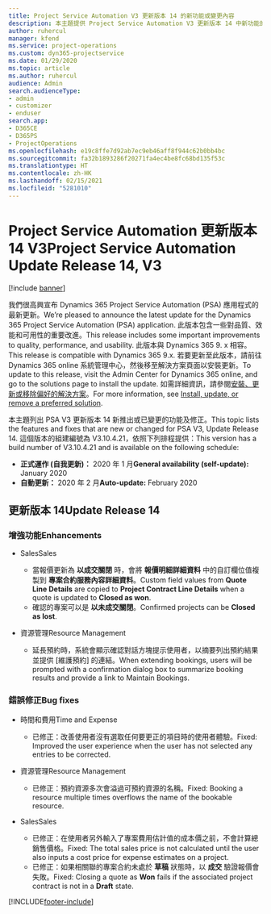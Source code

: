 ```yaml
---
title: Project Service Automation V3 更新版本 14 的新功能或變更內容
description: 本主題提供 Project Service Automation V3 更新版本 14 中新功能的相關資訊。
author: ruhercul
manager: kfend
ms.service: project-operations
ms.custom: dyn365-projectservice
ms.date: 01/29/2020
ms.topic: article
ms.author: ruhercul
audience: Admin
search.audienceType:
- admin
- customizer
- enduser
search.app:
- D365CE
- D365PS
- ProjectOperations
ms.openlocfilehash: e19c8ffe7d92ab7ec9eb46aff8f944c62b0bb4bc
ms.sourcegitcommit: fa32b1893286f20271fa4ec4be8fc68bd135f53c
ms.translationtype: HT
ms.contentlocale: zh-HK
ms.lasthandoff: 02/15/2021
ms.locfileid: "5281010"
---
```

# <a name="project-service-automation-update-release-14-v3"></a><span data-ttu-id="e0145-103">Project Service Automation 更新版本 14 V3</span><span class="sxs-lookup"><span data-stu-id="e0145-103">Project Service Automation Update Release 14, V3</span></span>

[!include [banner](../includes/psa-now-project-operations.md)]

<span data-ttu-id="e0145-104">我們很高興宣布 Dynamics 365 Project Service Automation (PSA) 應用程式的最新更新。</span><span class="sxs-lookup"><span data-stu-id="e0145-104">We’re pleased to announce the latest update for the Dynamics 365 Project Service Automation (PSA) application.</span></span> <span data-ttu-id="e0145-105">此版本包含一些對品質、效能和可用性的重要改進。</span><span class="sxs-lookup"><span data-stu-id="e0145-105">This release includes some important improvements to quality, performance, and usability.</span></span> <span data-ttu-id="e0145-106">此版本與 Dynamics 365 9. x 相容。</span><span class="sxs-lookup"><span data-stu-id="e0145-106">This release is compatible with Dynamics 365 9.x.</span></span> <span data-ttu-id="e0145-107">若要更新至此版本，請前往 Dynamics 365 online 系統管理中心，然後移至解決方案頁面以安裝更新。</span><span class="sxs-lookup"><span data-stu-id="e0145-107">To update to this release, visit the Admin Center for Dynamics 365 online, and go to the solutions page to install the update.</span></span> <span data-ttu-id="e0145-108">如需詳細資訊，請參閱[安裝、更新或移除偏好的解決方案](https://docs.microsoft.com/power-platform/admin/install-remove-preferred-solution)。</span><span class="sxs-lookup"><span data-stu-id="e0145-108">For more information, see [Install, update, or remove a preferred solution](https://docs.microsoft.com/power-platform/admin/install-remove-preferred-solution).</span></span>

<span data-ttu-id="e0145-109">本主題列出 PSA V3 更新版本 14 新推出或已變更的功能及修正。</span><span class="sxs-lookup"><span data-stu-id="e0145-109">This topic lists the features and fixes that are new or changed for PSA V3, Update Release 14.</span></span> <span data-ttu-id="e0145-110">這個版本的組建編號為 V3.10.4.21，依照下列排程提供：</span><span class="sxs-lookup"><span data-stu-id="e0145-110">This version has a build number of V3.10.4.21 and is available on the following schedule:</span></span>

- <span data-ttu-id="e0145-111">**正式運作 (自我更新)：** 2020 年 1 月</span><span class="sxs-lookup"><span data-stu-id="e0145-111">**General availability (self-update):** January 2020</span></span>
- <span data-ttu-id="e0145-112">**自動更新：** 2020 年 2 月</span><span class="sxs-lookup"><span data-stu-id="e0145-112">**Auto-update:** February 2020</span></span>

## <a name="update-release-14"></a><span data-ttu-id="e0145-113">更新版本 14</span><span class="sxs-lookup"><span data-stu-id="e0145-113">Update Release 14</span></span>

### <a name="enhancements"></a><span data-ttu-id="e0145-114">增強功能</span><span class="sxs-lookup"><span data-stu-id="e0145-114">Enhancements</span></span>

- <span data-ttu-id="e0145-115">Sales</span><span class="sxs-lookup"><span data-stu-id="e0145-115">Sales</span></span>

     - <span data-ttu-id="e0145-116">當報價更新為 **以成交關閉** 時，會將 **報價明細詳細資料** 中的自訂欄位值複製到 **專案合約服務內容詳細資料**。</span><span class="sxs-lookup"><span data-stu-id="e0145-116">Custom field values from **Quote Line Details** are copied to **Project Contract Line Details** when a quote is updated to **Closed as won**.</span></span>
     - <span data-ttu-id="e0145-117">確認的專案可以是 **以未成交關閉**。</span><span class="sxs-lookup"><span data-stu-id="e0145-117">Confirmed projects can be **Closed as lost**.</span></span>

- <span data-ttu-id="e0145-118">資源管理</span><span class="sxs-lookup"><span data-stu-id="e0145-118">Resource Management</span></span>

     - <span data-ttu-id="e0145-119">延長預約時，系統會顯示確認對話方塊提示使用者，以摘要列出預約結果並提供 [維護預約] 的連結。</span><span class="sxs-lookup"><span data-stu-id="e0145-119">When extending bookings, users will be prompted with a confirmation dialog box to summarize booking results and provide a link to Maintain Bookings.</span></span>


### <a name="bug-fixes"></a><span data-ttu-id="e0145-120">錯誤修正</span><span class="sxs-lookup"><span data-stu-id="e0145-120">Bug fixes</span></span>

- <span data-ttu-id="e0145-121">時間和費用</span><span class="sxs-lookup"><span data-stu-id="e0145-121">Time and Expense</span></span>

     - <span data-ttu-id="e0145-122">已修正：改善使用者沒有選取任何要更正的項目時的使用者體驗。</span><span class="sxs-lookup"><span data-stu-id="e0145-122">Fixed: Improved the user experience when the user has not selected any entries to be corrected.</span></span>

- <span data-ttu-id="e0145-123">資源管理</span><span class="sxs-lookup"><span data-stu-id="e0145-123">Resource Management</span></span>

     - <span data-ttu-id="e0145-124">已修正：預約資源多次會溢過可預約資源的名稱。</span><span class="sxs-lookup"><span data-stu-id="e0145-124">Fixed: Booking a resource multiple times overflows the name of the bookable resource.</span></span>

- <span data-ttu-id="e0145-125">Sales</span><span class="sxs-lookup"><span data-stu-id="e0145-125">Sales</span></span>

     - <span data-ttu-id="e0145-126">已修正：在使用者另外輸入了專案費用估計值的成本價之前，不會計算總銷售價格。</span><span class="sxs-lookup"><span data-stu-id="e0145-126">Fixed: The total sales price is not calculated until the user also inputs a cost price for expense estimates on a project.</span></span>
     - <span data-ttu-id="e0145-127">已修正：如果相關聯的專案合約未處於 **草稿** 狀態時，以 **成交** 驗證報價會失敗。</span><span class="sxs-lookup"><span data-stu-id="e0145-127">Fixed: Closing a quote as **Won** fails if the associated project contract is not in a **Draft** state.</span></span>



[!INCLUDE[footer-include](../includes/footer-banner.md)]
